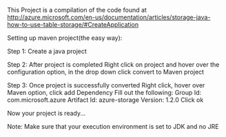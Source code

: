 


This Project is a compilation of the code found at 
http://azure.microsoft.com/en-us/documentation/articles/storage-java-how-to-use-table-storage/#CreateApplication


Setting up maven project(the easy way):

Step 1:	Create a java project

Step 2:	After project is completed 
		Right click on project and hover over the configuration option, in the drop down click convert to Maven project

Step 3:	Once project is successfully converted
		Right click, hover over Maven option, click add Dependency 
			Fill out the following:
			Group Id: 		com.microsoft.azure
		    Artifact Id: 	azure-storage
		    Version:		1.2.0
		Click ok		


Now your project is ready...


Note: Make sure that your execution environment is set to JDK and no JRE